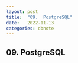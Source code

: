```yaml
---
layout: post
title:  "09.  PostgreSQL"
date:   2022-11-13
categories: dbnote
---
```


## 09.  PostgreSQL